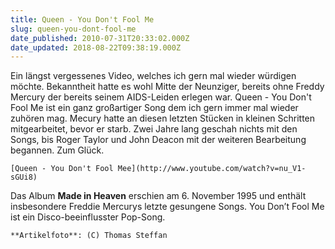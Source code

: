 ```yaml
---
title: Queen - You Don't Fool Me
slug: queen-you-dont-fool-me
date_published: 2010-07-31T20:33:02.000Z
date_updated: 2018-08-22T09:38:19.000Z
---
```


Ein längst vergessenes Video, welches ich gern mal wieder würdigen möchte. Bekanntheit hatte es wohl Mitte der Neunziger, bereits ohne Freddy Mercury der bereits seinem AIDS-Leiden erlegen war. Queen - You Don't Fool Me ist ein ganz großartiger Song dem ich gern immer mal wieder zuhören mag. Mecury hatte an diesen letzten Stücken in kleinen Schritten mitgearbeitet, bevor er starb. Zwei Jahre lang geschah nichts mit den Songs, bis Roger Taylor und John Deacon mit der weiteren Bearbeitung begannen. Zum Glück.

`[Queen - You Don't Fool Mee](http://www.youtube.com/watch?v=nu_V1-sGUi8)`

Das Album **Made in Heaven** erschien am 6. November 1995 und enthält insbesondere Freddie Mercurys letzte gesungene Songs. You Don’t Fool Me ist ein Disco-beeinflusster Pop-Song.

`**Artikelfoto**: (C) Thomas Steffan`
